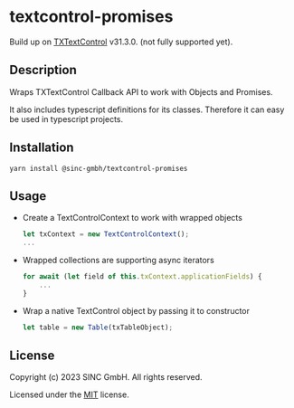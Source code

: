 # textcontrol-promises
Build up on [TXTextControl](https://www.textcontrol.com/) v31.3.0. (not fully supported yet).
## Description
Wraps TXTextControl Callback API to work with Objects and Promises.

It also includes typescript definitions for its classes.
Therefore it can easy be used in typescript projects.

## Installation
`yarn install @sinc-gmbh/textcontrol-promises `

## Usage

- Create a TextControlContext to work with wrapped objects
    ```javascript
    let txContext = new TextControlContext();
    ...
    ```
- Wrapped collections are supporting async iterators
    ```javascript
    for await (let field of this.txContext.applicationFields) {
        ...
    }  
    ```
- Wrap a native TextControl object by passing it to constructor
    ```javascript
    let table = new Table(txTableObject);
    ```

## License

Copyright (c) 2023 SINC GmbH. All rights reserved.

Licensed under the [MIT](LICENSE) license.
